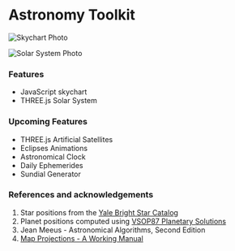 # Astronomy Toolkit

![Skychart Photo](http://i.imgur.com/JPqbVw6.png)

![Solar System Photo](http://i.imgur.com/p0vaf6H.png)

### Features
* JavaScript skychart
* THREE.js Solar System

### Upcoming Features
* THREE.js Artificial Satellites
* Eclipses Animations
* Astronomical Clock
* Daily Ephemerides
* Sundial Generator

### References and acknowledgements
1. Star positions from the [Yale Bright Star Catalog](http://cdsarc.u-strasbg.fr/viz-bin/Cat?V/50)
2. Planet positions computed using [VSOP87 Planetary  Solutions](http://cdsarc.u-strasbg.fr/viz-bin/Cat?cat=VI%2f81&target=brief&msg=redirected%20by%20VizieR)
3. Jean Meeus - Astronomical Algorithms, Second Edition
4. [Map Projections - A Working Manual](http://eaps.mit.edu/12.114/Map_projections_a_working_manual.pdf)
